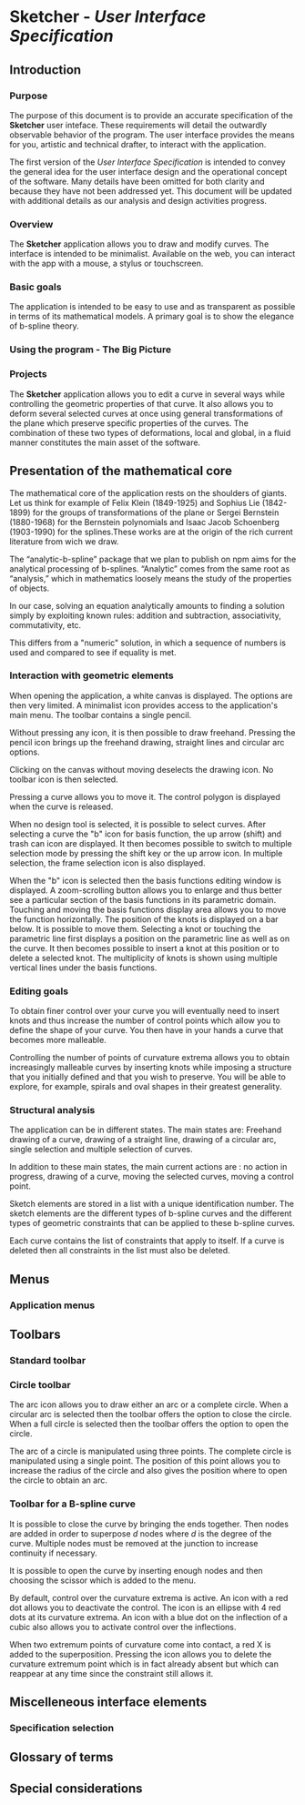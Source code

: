 # Sketcher - *User Interface Specification*

## Introduction

### Purpose

The purpose of this document is to provide an accurate specification of the **Sketcher** user inteface. These requirements will detail the outwardly observable behavior of the program. The user interface provides the means for you, artistic and technical drafter, to interact with the application. 

The first version of the *User Interface Specification* is intended to convey the general idea for the user interface design and the operational concept of the software. Many details have been omitted for both clarity and because they have not been addressed yet. This document will be updated with additional details as our analysis and design activities progress. 

### Overview

The **Sketcher** application allows you to draw and modify curves. The interface is intended to be minimalist. Available on the web, you can interact with the app with a mouse, a stylus or touchscreen.

### Basic goals

The application is intended to be easy to use and as transparent as possible in terms of its mathematical models. A primary goal is to show the elegance of b-spline theory.

### Using the program - The Big Picture

### Projects

The **Sketcher** application allows you to edit a curve in several ways while controlling the geometric properties of that curve. It also allows you to deform several selected curves at once using general transformations of the plane which preserve specific properties of the curves. The combination of these two types of deformations, local and global, in a fluid manner constitutes the main asset of the software.

## Presentation of the mathematical core
 
The mathematical core of the application rests on the shoulders of giants. Let us think for example of Felix Klein (1849-1925) and Sophius Lie (1842-1899) for the groups of transformations of the plane or Sergei Bernstein (1880-1968) for the Bernstein polynomials and Isaac Jacob Schoenberg (1903-1990) for the splines.These works are at the origin of the rich current literature from wich we draw.

The “analytic-b-spline” package that we plan to publish on npm aims for the analytical processing of b-splines. “Analytic” comes from the same root as “analysis,” which in mathematics loosely means the study of the properties of objects.

In our case, solving an equation analytically amounts to finding a solution simply by exploiting known rules: addition and subtraction, associativity, commutativity, etc.

This differs from a "numeric" solution, in which a sequence of numbers is used and compared to see if equality is met.

### Interaction with geometric elements

When opening the application, a white canvas is displayed. The options are then very limited. A minimalist icon provides access to the application's main menu. The toolbar contains a single pencil.

Without pressing any icon, it is then possible to draw freehand. Pressing the pencil icon brings up the freehand drawing, straight lines and circular arc options.

Clicking on the canvas without moving deselects the drawing icon. No toolbar icon is then selected.

Pressing a curve allows you to move it. The control polygon is displayed when the curve is released.

When no design tool is selected, it is possible to select curves. After selecting a curve the "b" icon for basis function, the up arrow (shift) and trash can icon are displayed. It then becomes possible to switch to multiple selection mode by pressing the shift key or the up arrow icon. In multiple selection, the frame selection icon is also displayed.

When the "b" icon is selected then the basis functions editing window is displayed. A zoom-scrolling button allows you to enlarge and thus better see a particular section of the basis functions in its parametric domain. Touching and moving the basis functions display area allows you to move the function horizontally. The position of the knots is displayed on a bar below. It is possible to move them. Selecting a knot or touching the parametric line first displays a position on the parametric line as well as on the curve. It then becomes possible to insert a knot at this position or to delete a selected knot. The multiplicity of knots is shown using multiple vertical lines under the basis functions.

### Editing goals

To obtain finer control over your curve you will eventually need to insert knots and thus increase the number of control points which allow you to define the shape of your curve. You then have in your hands a curve that becomes more malleable. 

Controlling the number of points of curvature extrema allows you to obtain increasingly malleable curves by inserting knots while imposing a structure that you initially defined and that you wish to preserve. You will be able to explore, for example, spirals and oval shapes in their greatest generality.


### Structural analysis

The application can be in different states. The main states are: Freehand drawing of a curve, drawing of a straight line, drawing of a circular arc, single selection and multiple selection of curves.

In addition to these main states, the main current actions are : no action in progress, drawing of a curve, moving the selected curves, moving a control point.

Sketch elements are stored in a list with a unique identification number. The sketch elements are the different types of b-spline curves and the different types of geometric constraints that can be applied to these b-spline curves.

Each curve contains the list of constraints that apply to itself. If a curve is deleted then all constraints in the list must also be deleted.

## Menus

### Application menus

## Toolbars

### Standard toolbar

### Circle toolbar

The arc icon allows you to draw either an arc or a complete circle. When a circular arc is selected then the toolbar offers the option to close the circle. When a full circle is selected then the toolbar offers the option to open the circle.

The arc of a circle is manipulated using three points. The complete circle is manipulated using a single point. The position of this point allows you to increase the radius of the circle and also gives the position where to open the circle to obtain an arc.

### Toolbar for a B-spline curve

It is possible to close the curve by bringing the ends together. Then nodes are added in order to superpose $d$ nodes where $d$ is the degree of the curve. Multiple nodes must be removed at the junction to increase continuity if necessary.

It is possible to open the curve by inserting enough nodes and then choosing the scissor which is added to the menu.

By default, control over the curvature extrema is active. An icon with a red dot allows you to deactivate the control. The icon is an ellipse with 4 red dots at its curvature extrema. An icon with a blue dot on the inflection of a cubic also allows you to activate control over the inflections.

When two extremum points of curvature come into contact, a red X is added to the superposition. Pressing the icon allows you to delete the curvature extremum point which is in fact already absent but which can reappear at any time since the constraint still allows it.

## Miscelleneous interface elements

### Specification selection

## Glossary of terms

## Special considerations



